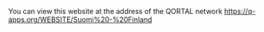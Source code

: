 You can view this website at the address of the QORTAL network https://q-apps.org/WEBSITE/Suomi%20-%20Finland
